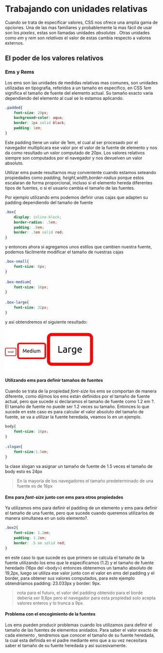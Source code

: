 # Trabajando con unidades relativas

Cuando se trata de especificar valores, CSS nos ofrece una amplia gama de opciones. Una de las mas familiares y probablemente la mas fácil de usar son los *pixeles*, estas son llamadas unidades *absolutas* . Otras unidades como *em* y *rem* son *relativas* el valor de estas cambia respecto a valores externos.

## El poder de los valores relativos

### Ems y Rems

Los ems son las unidades de medidas relativas mas comunes, son unidades utilizadas en tipografía, referidos a un tamaño en especifico, en CSS *1em* significa el tamaño de fuente del elemento actual. Su tamaño exacto varia dependiendo del elemento al cual se lo estamos aplicando.

```css
.padded{
    font-size: 20px;
    background-color: aqua;
    border: 1px solid black;
    padding: 1em;
}
```

Este padding tiene un valor de 1em, el cual al ser procesado por el navegador multiplicara ese valor por el valor de la fuente de elemento y nos da como resultado un valor computado de 20px. Los valores relativos siempre son computados por el navegador y nos devuelven un valor absoluto.

Utilizar ems puede resultarnos muy conveniente cuando estamos seteando propiedades como *padding, height,width,border-radius* porque estos escalaran de forma proporcional, incluso si el elemento hereda diferentes tipos de fuentes, o si el usuario cambia el tamaño de las fuentes.

Por ejemplo utilizando ems podemos definir unas cajas que adapten su padding dependiendo del tamaño de fuente

```css
.box{
    display: inline-block;
    border-radius: .5em;
    padding: .8em;
    border: .3em solid red;
}
```

y entonces ahora si agregamos unos estilos que cambien nuestra fuente, podemos fácilmente modificar el tamaño de nuestras cajas

```css
.box-small{
    font-size: 8px;
}

.box-medium{
    font-size: 16px;
}

.box-large{
    font-size: 32px;
}
```

y así obtendremos el siguiente resultado:

!["basics-relativeunits-1"]( ../resources/basics-relativeunits-1.png)

#### Utilizando ems para definir tamaños de fuentes

Cuando se trata de la propiedad *font-size* los ems se comportan de manera diferente, como dijimos los ems  están definidos por el tamaño de fuente actual, pero que sucede si declaramos el tamaño de fuente como 1.2 em ?. El tamaño de fuente no puede ser 1.2 veces su tamaño. Entonces lo que sucede en este caso es para calcular el valor absoluto del tamaño de fuente, se va a utilizar la fuente heredada, veamos lo en un ejemplo.

```css
body{
    font-size: 16px;
}

.slogan{
    font-size:1.5em;
}
```

la clase slogan va asignar un tamaño de fuente de 1.5 veces el tamaño de body esto es 24px

> En la mayoría de los navegadores el tamaño predeterminado de una fuente es de 16px

#### Ems para *font-size* junto con ems para otros propiedades

Ya utilizamos ems para definir el padding de un elemento y ems para definir el tamaño de una fuente, pero que sucede cuando queremos utilizarlos de manera simultanea en un solo elemento?.

```css
.box2{
    font-size: 1.2em;
    padding: 1.2em;
    border: .5 em solid red;
}
```

en este caso lo que sucede es que primero se calcula el tamaño de la fuente utilizando los ems que le especificamos (1.2) y el tamaño de fuente heredado (16px del \<body>)
entonces obtenemos un tamaño absoluto de 19,2px, luego se utiliza ese valor junto con el valor en ems del padding y el border, para obtener sus valores computados, para este ejemplo obtendríamos padding: 23.033px y border: 9px.

>nota para el futuro, el valor del padding obtenido para el borde debería ser 9,6px pero el navegador para esta propiedad solo acepta valores enteros y lo trunca a 9px.

#### Problema con el encogimiento de la fuentes

Los ems pueden producir problemas cuando los utilizamos para definir el tamaño de las fuentes de elementos anidados. Para saber el valor exacto de cada elemento , tendremos que conocer el tamaño de su fuente heredada, la cual esta definida en el padre mediante ems que a su vez necesitara saber el tamaño de su fuente heredada y así sucesivamente.
